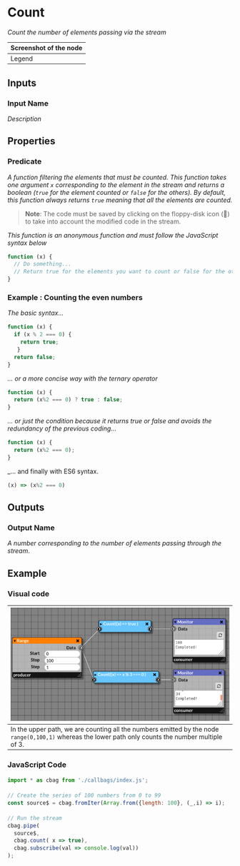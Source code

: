 # Count

_Count the number of elements passing via the stream_

| Screenshot of the node |
|------------------------|
|Legend|


## Inputs

### Input Name

_Description_

## Properties

### Predicate

_A function filtering the elements that must be counted. This function takes one argument `x` corresponding to the element in the stream and returns a boolean (`true` for the element counted or `false` for the others)._
_By default, this function always returns `true` meaning that all the elements are counted._

> **Note**: The code must be saved by clicking on the floppy-disk icon (💾) to take into account the modified code in the stream.
 

_This function is an anonymous function and must follow the JavaScript syntax below_

```javascript
function (x) {
  // Do something...
  // Return true for the elements you want to count or false for the others.
}
```

### Example : Counting the even numbers

_The basic syntax..._

```javascript
function (x) {
  if (x % 2 === 0) {
    return true;
   }
  return false;
}
```
_... or a more concise way with the ternary operator_

```javascript
function (x) {
  return (x%2 === 0) ? true : false;
}
```
_... or just the condition because it returns true or false and avoids the redundancy of the previous coding..._

```javascript
function (x) {
  return (x%2 === 0);
}
```

_... and finally with ES6 syntax. 

```javascript
(x) => (x%2 === 0)
```

## Outputs

### Output Name
_A number corresponding to the number of elements passing through the stream_.

## Example

### Visual code

| ![count.png](img/count_example.png) |
|-------------------------------------|
|In the upper path, we are counting all the numbers emitted by the node `range(0,100,1)` whereas the lower path only counts the number multiple of 3.|

### JavaScript Code

```javascript
import * as cbag from './callbags/index.js';

// Create the series of 100 numbers from 0 to 99
const source$ = cbag.fromIter(Array.from({length: 100}, (_,i) => i);

// Run the stream
cbag.pipe(
  source$,
  cbag.count( x => true),
  cbag.subscribe(val => console.log(val))
);
```

